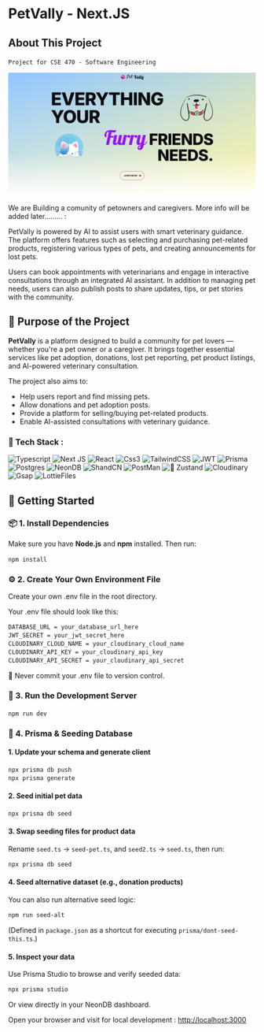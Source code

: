 # PetVally - Next.JS

## About This Project

`Project for CSE 470 - Software Engineering`

![Petvally banner](./public/petvally.png)

We are Building a comunity of petowners and caregivers. More info will be added later......... :

PetVally is powered by AI to assist users with smart veterinary guidance. The platform offers features such as selecting and purchasing pet-related products, registering various types of pets, and creating announcements for lost pets.

Users can book appointments with veterinarians and engage in interactive consultations through an integrated AI assistant. In addition to managing pet needs, users can also publish posts to share updates, tips, or pet stories with the community.

## 🐾 Purpose of the Project

**PetVally** is a platform designed to build a community for pet lovers — whether you're a pet owner or a caregiver. It brings together essential services like pet adoption, donations, lost pet reporting, pet product listings, and AI-powered veterinary consultation.

The project also aims to:

- Help users report and find missing pets.
- Allow donations and pet adoption posts.
- Provide a platform for selling/buying pet-related products.
- Enable AI-assisted consultations with veterinary guidance.

### 💾 Tech Stack :

![Typescript](https://img.shields.io/badge/TypeScript-007ACC?style=for-the-badge&logo=typescript&logoColor=white) ![Next JS](https://img.shields.io/badge/next%20js-000000?style=for-the-badge&logo=nextdotjs&logoColor=white) ![React](https://img.shields.io/badge/React-20232A?style=for-the-badge&logo=react&logoColor=61DAFB) ![Css3](https://img.shields.io/badge/CSS3-1572B6?style=for-the-badge&logo=css3&logoColor=white) ![TailwindCSS](https://img.shields.io/badge/Tailwind_CSS-38B2AC?style=for-the-badge&logo=tailwind-css&logoColor=white) ![JWT](https://img.shields.io/badge/JWT-000000?style=for-the-badge&logo=JSON%20web%20tokens&logoColor=white) ![Prisma](https://img.shields.io/badge/Prisma-3982CE?style=for-the-badge&logo=Prisma&logoColor=white) ![Postgres](https://img.shields.io/badge/PostgreSQL-316192?style=for-the-badge&logo=postgresql&logoColor=white) ![NeonDB](https://img.shields.io/badge/NeonDB-00E599?style=for-the-badge&logo=neon&logoColor=white) ![ShandCN](https://img.shields.io/badge/shadcn%2Fui-000000?style=for-the-badge&logo=shadcnui&logoColor=white) ![PostMan](https://img.shields.io/badge/Postman-FF6C37?style=for-the-badge&logo=Postman&logoColor=white) ![🐻 Zustand](https://img.shields.io/badge/🐻%20Zustand-000000?style=for-the-badge&logoColor=white)
![Cloudinary](https://img.shields.io/badge/Cloudinary-3448C5?style=for-the-badge&logo=Cloudinary&logoColor=white) ![Gsap](https://img.shields.io/badge/GSAP-93CF2B?style=for-the-badge&logo=greensock&logoColor=white) ![LottieFiles](https://img.shields.io/badge/LottieFiles-0ABFBC?style=for-the-badge&logo=lottiefiles&logoColor=white)

## 🚀 Getting Started

### 📦 1. Install Dependencies

Make sure you have **Node.js** and **npm** installed. Then run:

`npm install`

### ⚙️ 2. Create Your Own Environment File

Create your own .env file in the root directory.

Your .env file should look like this:

```bash
DATABASE_URL = your_database_url_here
JWT_SECRET = your_jwt_secret_here
CLOUDINARY_CLOUD_NAME = your_cloudinary_cloud_name
CLOUDINARY_API_KEY = your_cloudinary_api_key
CLOUDINARY_API_SECRET = your_cloudinary_api_secret
```

🛑 Never commit your .env file to version control.

### 🧪 3. Run the Development Server

`npm run dev`

### 🧩 4. Prisma & Seeding Database

#### 1. Update your schema and generate client

```bash
npx prisma db push
npx prisma generate
```

#### 2. Seed initial pet data

```bash
npx prisma db seed
```

#### 3. Swap seeding files for product data

Rename `seed.ts` → `seed-pet.ts`, and `seed2.ts` → `seed.ts`, then run:

```bash
npx prisma db seed
```

#### 4. Seed alternative dataset (e.g., donation products)

You can also run alternative seed logic:

```bash
npm run seed-alt
```

(Defined in `package.json` as a shortcut for executing `prisma/dont-seed-this.ts`.)

#### 5. Inspect your data

Use Prisma Studio to browse and verify seeded data:

```bash
npx prisma studio
```

Or view directly in your NeonDB dashboard.

Open your browser and visit for local development : [http://localhost:3000](http://localhost:3000)
